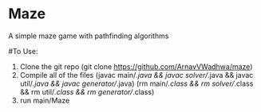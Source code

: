 # Maze
A simple maze game with pathfinding algorithms

#To Use:
1. Clone the git repo (git clone https://github.com/ArnavVWadhwa/maze)
2. Compile all of the files (javac main/*.java && javac solver/*.java && javac util/*.java && javac generator/*.java) (rm main/*.class && rm solver/*.class && rm util/*.class && rm generator/*.class)
3. run main/Maze
